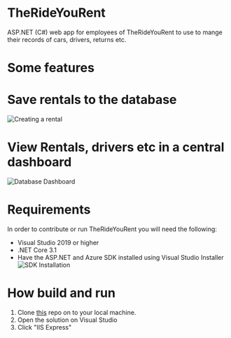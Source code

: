 # TheRideYouRent

ASP.NET (C#) web app for employees of TheRideYouRent to use to mange their records of cars, drivers, returns etc.

# Some features
# Save rentals to the database
![Creating a rental](Images/Create%20Rental%20Page.png)

# View Rentals, drivers etc in a central dashboard
![Database Dashboard](Images/Rental%20Dashboard.png)

# Requirements
In order to contribute or run TheRideYouRent you will need the following:
- Visual Studio 2019 or higher
- .NET Core 3.1
- Have the ASP.NET and Azure SDK installed using Visual Studio Installer
![SDK Installation](Images/SDK%20Installation.png)

# How build and run
1) Clone [this](https://github.com/MfundoZA/TheRideYouRent) repo on to your local machine.
2) Open the solution on Visual Studio
3) Click "IIS Express"
